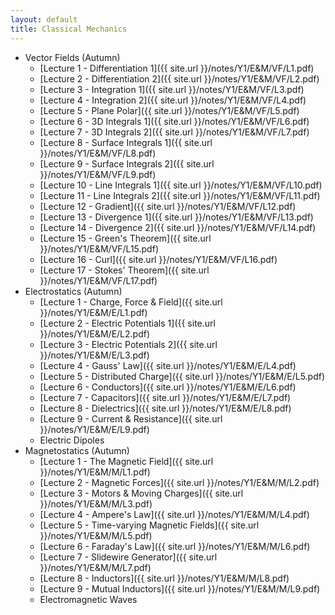 ```yaml
---
layout: default
title: Classical Mechanics
---
```

- Vector Fields (Autumn)
  - [Lecture 1 - Differentiation 1]({{ site.url }}/notes/Y1/E&M/VF/L1.pdf)
  - [Lecture 2 - Differentiation 2]({{ site.url }}/notes/Y1/E&M/VF/L2.pdf)
  - [Lecture 3 - Integration 1]({{ site.url }}/notes/Y1/E&M/VF/L3.pdf)
  - [Lecture 4 - Integration 2]({{ site.url }}/notes/Y1/E&M/VF/L4.pdf)
  - [Lecture 5 - Plane Polar]({{ site.url }}/notes/Y1/E&M/VF/L5.pdf)
  - [Lecture 6 - 3D Integrals 1]({{ site.url }}/notes/Y1/E&M/VF/L6.pdf)
  - [Lecture 7 - 3D Integrals 2]({{ site.url }}/notes/Y1/E&M/VF/L7.pdf)
  - [Lecture 8 - Surface Integrals 1]({{ site.url }}/notes/Y1/E&M/VF/L8.pdf)
  - [Lecture 9 - Surface Integrals 2]({{ site.url }}/notes/Y1/E&M/VF/L9.pdf)
  - [Lecture 10 - Line Integrals 1]({{ site.url }}/notes/Y1/E&M/VF/L10.pdf)
  - [Lecture 11 - Line Integrals 2]({{ site.url }}/notes/Y1/E&M/VF/L11.pdf)
  - [Lecture 12 - Gradient]({{ site.url }}/notes/Y1/E&M/VF/L12.pdf)
  - [Lecture 13 - Divergence 1]({{ site.url }}/notes/Y1/E&M/VF/L13.pdf)
  - [Lecture 14 - Divergence 2]({{ site.url }}/notes/Y1/E&M/VF/L14.pdf)
  - [Lecture 15 - Green's Theorem]({{ site.url }}/notes/Y1/E&M/VF/L15.pdf)
  - [Lecture 16 - Curl]({{ site.url }}/notes/Y1/E&M/VF/L16.pdf)
  - [Lecture 17 - Stokes' Theorem]({{ site.url }}/notes/Y1/E&M/VF/L17.pdf)
- Electrostatics (Autumn)
  - [Lecture 1 - Charge, Force & Field]({{ site.url }}/notes/Y1/E&M/E/L1.pdf)
  - [Lecture 2 - Electric Potentials 1]({{ site.url }}/notes/Y1/E&M/E/L2.pdf)
  - [Lecture 3 - Electric Potentials 2]({{ site.url }}/notes/Y1/E&M/E/L3.pdf)
  - [Lecture 4 - Gauss' Law]({{ site.url }}/notes/Y1/E&M/E/L4.pdf)
  - [Lecture 5 - Distributed Charge]({{ site.url }}/notes/Y1/E&M/E/L5.pdf)
  - [Lecture 6 - Conductors]({{ site.url }}/notes/Y1/E&M/E/L6.pdf)
  - [Lecture 7 - Capacitors]({{ site.url }}/notes/Y1/E&M/E/L7.pdf)
  - [Lecture 8 - Dielectrics]({{ site.url }}/notes/Y1/E&M/E/L8.pdf)
  - [Lecture 9 - Current & Resistance]({{ site.url }}/notes/Y1/E&M/E/L9.pdf)
  - Electric Dipoles
- Magnetostatics (Autumn)
  - [Lecture 1 - The Magnetic Field]({{ site.url }}/notes/Y1/E&M/M/L1.pdf)
  - [Lecture 2 - Magnetic Forces]({{ site.url }}/notes/Y1/E&M/M/L2.pdf)
  - [Lecture 3 - Motors & Moving Charges]({{ site.url }}/notes/Y1/E&M/M/L3.pdf)
  - [Lecture 4 - Ampere's Law]({{ site.url }}/notes/Y1/E&M/M/L4.pdf)
  - [Lecture 5 - Time-varying Magnetic Fields]({{ site.url }}/notes/Y1/E&M/M/L5.pdf)
  - [Lecture 6 - Faraday's Law]({{ site.url }}/notes/Y1/E&M/M/L6.pdf)
  - [Lecture 7 - Slidewire Generator]({{ site.url }}/notes/Y1/E&M/M/L7.pdf)
  - [Lecture 8 - Inductors]({{ site.url }}/notes/Y1/E&M/M/L8.pdf)
  - [Lecture 9 - Mutual Inductors]({{ site.url }}/notes/Y1/E&M/M/L9.pdf)
  - Electromagnetic Waves
